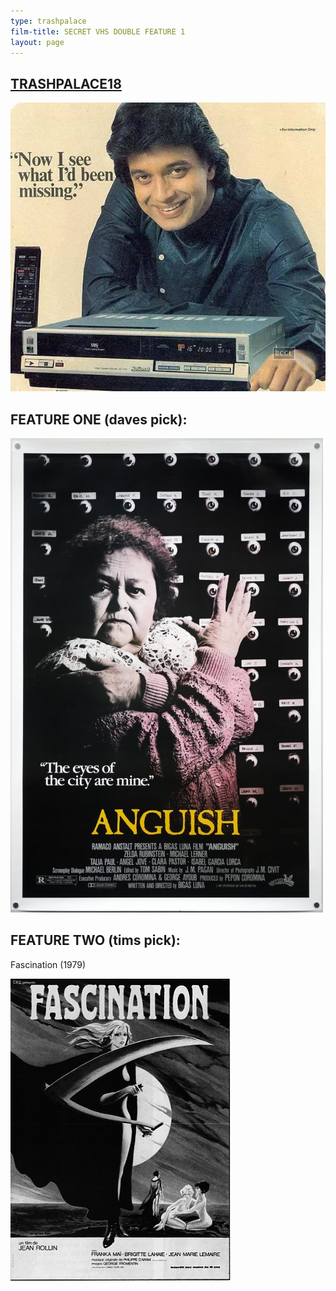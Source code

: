 ```yaml
---
type: trashpalace
film-title: SECRET VHS DOUBLE FEATURE 1
layout: page
---
```


## [TRASHPALACE18]({{page.url}})

![warmupfilm](/images/trashpalace/TP18-warmup0.jpg)

## FEATURE ONE (daves pick):

![poster](/images/trashpalace/TP18-0.jpg)

## FEATURE TWO (tims pick):

Fascination (1979)

![poster](/images/trashpalace/TP18-1.jpg)





